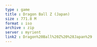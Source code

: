 ```yaml
---
type : game
title : Dragon Ball Z (Japan)
size : 771.8 M
format : iso
archive : zip
server : myrient
link2 : Dragon%20Ball%20Z%20%28Japan%29
---
```


